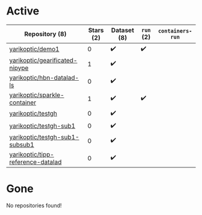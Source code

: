 # Active
| Repository (8) | Stars (2) | Dataset (8) | `run` (2) | `containers-run` |
| --- | --- | --- | --- | --- |
| [yarikoptic/demo1](https://github.com/yarikoptic/demo1) | 0 | :heavy_check_mark: | :heavy_check_mark: |  |
| [yarikoptic/gearificated-nipype](https://github.com/yarikoptic/gearificated-nipype) | 1 | :heavy_check_mark: |  |  |
| [yarikoptic/hbn-datalad-ls](https://github.com/yarikoptic/hbn-datalad-ls) | 0 | :heavy_check_mark: |  |  |
| [yarikoptic/sparkle-container](https://github.com/yarikoptic/sparkle-container) | 1 | :heavy_check_mark: | :heavy_check_mark: |  |
| [yarikoptic/testgh](https://github.com/yarikoptic/testgh) | 0 | :heavy_check_mark: |  |  |
| [yarikoptic/testgh-sub1](https://github.com/yarikoptic/testgh-sub1) | 0 | :heavy_check_mark: |  |  |
| [yarikoptic/testgh-sub1-subsub1](https://github.com/yarikoptic/testgh-sub1-subsub1) | 0 | :heavy_check_mark: |  |  |
| [yarikoptic/tipp-reference-datalad](https://github.com/yarikoptic/tipp-reference-datalad) | 0 | :heavy_check_mark: |  |  |

# Gone
No repositories found!
